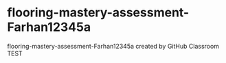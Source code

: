 # flooring-mastery-assessment-Farhan12345a
flooring-mastery-assessment-Farhan12345a created by GitHub Classroom
TEST
